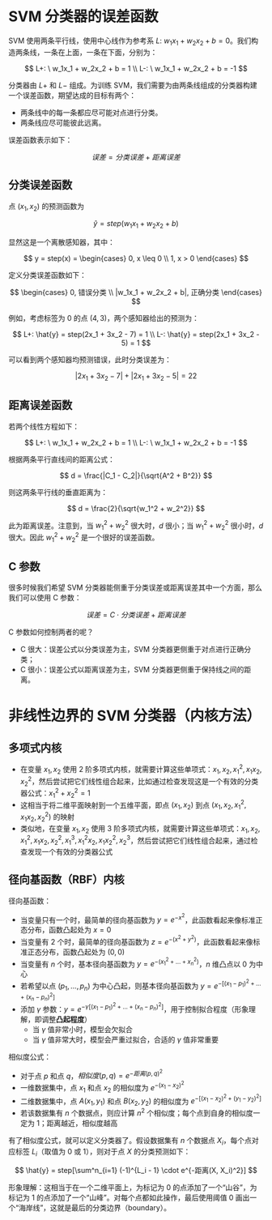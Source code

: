 # SVM 分类器的误差函数

SVM 使用两条平行线，使用中心线作为参考系 $L: \ w_1x_1 + w_2x_2 + b = 0$。我们构造两条线，一条在上面，一条在下面，分别为：

$$
L+: \ w_1x_1 + w_2x_2 + b = 1 \\
L-: \ w_1x_1 + w_2x_2 + b = -1
$$

分类器由 $L+$ 和 $L-$ 组成。为训练 SVM，我们需要为由两条线组成的分类器构建一个误差函数，期望达成的目标有两个：

- 两条线中的每一条都应尽可能对点进行分类。
- 两条线应尽可能彼此远离。

误差函数表示如下：

$$
误差 = 分类误差 + 距离误差
$$

## 分类误差函数

点 $(x_1, x_2)$ 的预测函数为

$$
\hat{y} = step(w_1x_1 + w_2x_2 + b)
$$

显然这是一个离散感知器，其中：

$$
y = step(x) =
\begin{cases}
0, x \leq 0 \\
1, x > 0
\end{cases}
$$

定义分类误差函数如下：

$$
\begin{cases}
0, 错误分类 \\
|w_1x_1 + w_2x_2 + b|, 正确分类
\end{cases}
$$

例如，考虑标签为 $0$ 的点 $(4,3)$，两个感知器给出的预测为：

$$
L+: \hat{y} = step(2x_1 + 3x_2 - 7) = 1 \\
L-: \hat{y} = step(2x_1 + 3x_2 - 5) = 1
$$

可以看到两个感知器均预测错误，此时分类误差为：

$$
|2x_1 + 3x_2 - 7| + |2x_1 + 3x_2 - 5| = 22
$$

## 距离误差函数

若两个线性方程如下：

$$
L+: \ w_1x_1 + w_2x_2 + b = 1 \\
L-: \ w_1x_1 + w_2x_2 + b = -1
$$

根据两条平行直线间的距离公式：

$$
d = \frac{|C_1 - C_2|}{\sqrt{A^2 + B^2}}
$$

则这两条平行线的垂直距离为：

$$
d = \frac{2}{\sqrt{w_1^2 + w_2^2}}
$$

此为距离误差。注意到，当 $w_1^2 + w_2^2$ 很大时，$d$ 很小；当 $w_1^2 + w_2^2$ 很小时，$d$ 很大。因此 $w_1^2 + w_2^2$ 是一个很好的误差函数。

## C 参数

很多时候我们希望 SVM 分类器能侧重于分类误差或距离误差其中一个方面，那么我们可以使用 C 参数：

$$
误差 = C \cdot 分类误差 + 距离误差
$$

C 参数如何控制两者的呢？

- C 很大：误差公式以分类误差为主，SVM 分类器更侧重于对点进行正确分类；
- C 很小：误差公式以距离误差为主，SVM 分类器更侧重于保持线之间的距离。

# 非线性边界的 SVM 分类器（内核方法）
## 多项式内核

- 在变量 $x_1, x_2$ 使用 2 阶多项式内核，就需要计算这些单项式：$x_1, x_2, x_1^2, x_1x_2, x_2^2$，然后尝试把它们线性组合起来，比如通过检查发现这是一个有效的分类器公式：$x_1^2 + x_2^2 = 1$
- 这相当于将二维平面映射到一个五维平面，即点 $(x_1, x_2)$ 到点 $(x_1, x_2, x_1^2, x_1x_2, x_2^2)$ 的映射
- 类似地，在变量 $x_1, x_2$ 使用 3 阶多项式内核，就需要计算这些单项式：$x_1, x_2, x_1^2, x_1x_2, x_2^2, x_1^3, x_1^2x_2, x_1x_2^2, x_2^3$，然后尝试把它们线性组合起来，通过检查发现一个有效的分类器公式

## 径向基函数（RBF）内核

径向基函数：

- 当变量只有一个时，最简单的径向基函数为 $y = e^{-x^2}$，此函数看起来像标准正态分布，函数凸起处为 $x=0$
- 当变量有 2 个时，最简单的径向基函数为 $z = e^{-(x^2 + y^2)}$，此函数看起来像标准正态分布，函数凸起处为 $(0,0)$
- 当变量有 $n$ 个时，基本径向基函数为 $y = e^{-(x_1^2 + ... + x_n^2)}$，$n$ 维凸点以 0 为中心
- 若希望以点 $(p_1, ..., p_n)$ 为中心凸起，则基本径向基函数为 $y = e^{-[(x_1-p_1)^2 + ... + (x_n-p_n)^2]}$
- 添加 $\gamma$ 参数：$y = e^{-\gamma[(x_1-p_1)^2 + ... + (x_n-p_n)^2]}$，用于控制拟合程度（形象理解，即调整**凸起程度**）
  - 当 $\gamma$ 值非常小时，模型会欠拟合
  - 当 $\gamma$ 值非常大时，模型会严重过拟合，合适的 $\gamma$ 值非常重要

相似度公式：

- 对于点 $p$ 和点 $q$，$相似度(p,q) = e^{-距离(p,q)^2}$
- 一维数据集中，点 $x_1$ 和点 $x_2$ 的相似度为 $e^{-(x_1-x_2)^2}$
- 二维数据集中，点 $A(x_1, y_1)$ 和点 $B(x_2, y_2)$ 的相似度为 $e^{-[(x_1-x_2)^2 + (y_1-y_2)^2]}$
- 若该数据集有 $n$ 个数据点，则应计算 $n^2$ 个相似度；每个点到自身的相似度一定为 1；距离越近，相似度越高

有了相似度公式，就可以定义分类器了。假设数据集有 $n$ 个数据点 $X_i$，每个点对应标签 $L_i$（取值为 0 或 1），则对于点 $X$ 的分类预测如下：

$$
\hat{y} = step[\sum^n_{i=1} (-1)^{L_i - 1} \cdot e^{-距离(X, X_i)^2}]
$$

形象理解：这相当于在一个二维平面上，为标记为 0 的点添加了一个“山谷”，为标记为 1 的点添加了一个“山峰”。对每个点都如此操作，最后使用阈值 0 画出一个“海岸线”，这就是最后的分类边界（boundary）。



